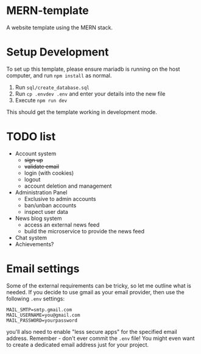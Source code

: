 # MERN-template
A website template using the MERN stack.

# Setup Development

To set up this template, please ensure mariadb is running on the host computer, and run `npm install` as normal.

1. Run `sql/create_database.sql`
2. Run `cp .envdev .env` and enter your details into the new file
3. Execute `npm run dev`

This should get the template working in development mode.

# TODO list

- Account system
	- ~~sign up~~
	- ~~validate email~~
	- login (with cookies)
	- logout
	- account deletion and management
- Administration Panel
	- Exclusive to admin accounts
	- ban/unban accounts
	- inspect user data
- News blog system
	- access an external news feed
	- build the microservice to provide the news feed
- Chat system
- Achievements?

# Email settings

Some of the external requirements can be tricky, so let me outline what is needed. If you decide to use gmail as your email provider, then use the following `.env` settings:

	MAIL_SMTP=smtp.gmail.com
	MAIL_USERNAME=you@gmail.com
	MAIL_PASSWORD=yourpassword

you'll also need to enable "less secure apps" for the specified email address. Remember - don't ever commit the `.env` file! You might even want to create a dedicated email address just for your project.

